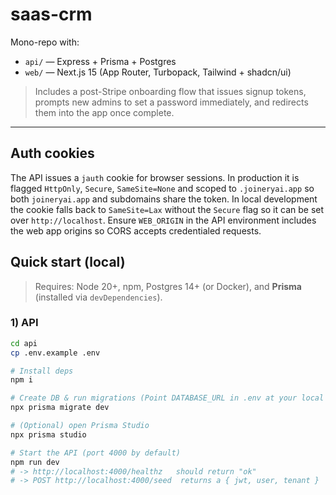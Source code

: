 # saas-crm

Mono-repo with:

- `api/` — Express + Prisma + Postgres
- `web/` — Next.js 15 (App Router, Turbopack, Tailwind + shadcn/ui)

> Includes a post-Stripe onboarding flow that issues signup tokens, prompts new admins to set a password immediately, and redirects them into the app once complete.

---

## Auth cookies

The API issues a `jauth` cookie for browser sessions. In production it is flagged `HttpOnly`, `Secure`, `SameSite=None` and scoped to `.joineryai.app` so both `joineryai.app` and subdomains share the token. In local development the cookie falls back to `SameSite=Lax` without the `Secure` flag so it can be set over `http://localhost`. Ensure `WEB_ORIGIN` in the API environment includes the web app origins so CORS accepts credentialed requests.

## Quick start (local)

> Requires: Node 20+, npm, Postgres 14+ (or Docker), and **Prisma** (installed via `devDependencies`).

### 1) API

```bash
cd api
cp .env.example .env

# Install deps
npm i

# Create DB & run migrations (Point DATABASE_URL in .env at your local Postgres)
npx prisma migrate dev

# (Optional) open Prisma Studio
npx prisma studio

# Start the API (port 4000 by default)
npm run dev
# -> http://localhost:4000/healthz   should return "ok"
# -> POST http://localhost:4000/seed  returns a { jwt, user, tenant }